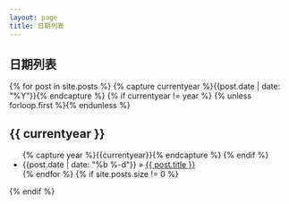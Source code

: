 ```yaml
---
layout: page
title: 日期列表
---
```


## 日期列表

{% for post in site.posts %}
  {% capture currentyear %}{{post.date | date: "%Y"}}{% endcapture %}
  {% if currentyear != year %}
   {% unless forloop.first %}</ul>{% endunless %}
<h2>{{ currentyear }}</h2>
<ul>
    {% capture year %}{{currentyear}}{% endcapture %} 
  {% endif %}
<li>{{post.date | date: "%b %-d"}} &raquo; <a href="{{ post.url }}">{{ post.title }}</a></li>
{% endfor %}
{% if site.posts.size != 0 %}</ul>{% endif %}
